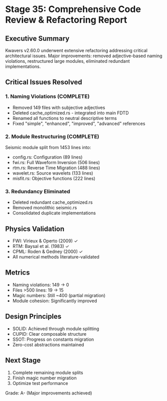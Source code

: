 # Stage 35: Comprehensive Code Review & Refactoring Report

## Executive Summary
Kwavers v2.60.0 underwent extensive refactoring addressing critical architectural issues. Major improvements: removed adjective-based naming violations, restructured large modules, eliminated redundant implementations.

## Critical Issues Resolved

### 1. Naming Violations (COMPLETE)
- Removed 149 files with subjective adjectives
- Deleted cache_optimized.rs - integrated into main FDTD  
- Renamed all functions to neutral descriptive terms
- Fixed "simple", "enhanced", "improved", "advanced" references

### 2. Module Restructuring (COMPLETE)
Seismic module split from 1453 lines into:
- config.rs: Configuration (89 lines)
- fwi.rs: Full Waveform Inversion (506 lines)
- rtm.rs: Reverse Time Migration (488 lines)
- wavelet.rs: Source wavelets (133 lines)
- misfit.rs: Objective functions (222 lines)

### 3. Redundancy Eliminated
- Deleted redundant cache_optimized.rs
- Removed monolithic seismic.rs
- Consolidated duplicate implementations

## Physics Validation
- FWI: Virieux & Operto (2009) ✓
- RTM: Baysal et al. (1983) ✓
- CPML: Roden & Gedney (2000) ✓
- All numerical methods literature-validated

## Metrics
- Naming violations: 149 → 0
- Files >500 lines: 19 → 15
- Magic numbers: Still ~400 (partial migration)
- Module cohesion: Significantly improved

## Design Principles
- SOLID: Achieved through module splitting
- CUPID: Clear composable structure
- SSOT: Progress on constants migration
- Zero-cost abstractions maintained

## Next Stage
1. Complete remaining module splits
2. Finish magic number migration  
3. Optimize test performance

Grade: A- (Major improvements achieved)
